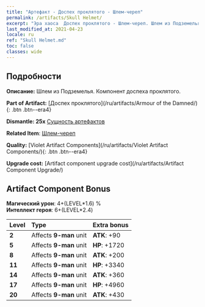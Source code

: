 ```yaml
---
title: "Артефакт - Доспех проклятого - Шлем-череп"
permalink: /artifacts/Skull Helmet/
excerpt: "Эра хаоса  Доспех проклятого - Шлем-череп. Шлем из Подземелья. Компонент доспеха проклятого."
last_modified_at: 2021-04-23
locale: ru
ref: "Skull Helmet.md"
toc: false
classes: wide
---
```




## Подробности

 **Описание:** Шлем из Подземелья. Компонент доспеха проклятого.

 **Part of Artifact:** [Доспех проклятого](/ru/artifacts/Armour of the Damned/){: .btn .btn--era4}

 **Dismantle: 25x** [Сущность артефактов](/ItemsRU/con_905/)

 **Related Item**: [Шлем-череп](/ItemsRU/art_123/)

 **Quality:** [Violet Artifact Components](/ru/artifacts/Violet Artifact Components/){: .btn .btn--era4}

 **Upgrade cost:** [Artifact component upgrade cost](/ru/artifacts/Artifact Component Upgrade/)

## Artifact Component Bonus

  **Магический урон**: 4+(LEVEL\*1.6) %<br/>**Интеллект героя**: 6+(LEVEL\*2.4)

  |  Level  | Type |    Extra bonus  | 
  |:--------|:-----|:----------------| 
  | **2** | Affects **9-man** unit | **ATK**: +90 | 
  | **5** | Affects **9-man** unit | **HP**: +1720 | 
  | **8** | Affects **9-man** unit | **ATK**: +200 | 
  | **11** | Affects **9-man** unit | **HP**: +3340 | 
  | **14** | Affects **9-man** unit | **ATK**: +360 | 
  | **17** | Affects **9-man** unit | **HP**: +4960 | 
  | **20** | Affects **9-man** unit | **ATK**: +430 | 

